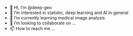 - 👋 Hi, I’m @deep-geo
- 👀 I’m interested in statistic, deep learning and AI in general
- 🌱 I’m currently learning medical image analysis
- 💞️ I’m looking to collaborate on ...
- 📫 How to reach me ...

<!---
deep-geo/deep-geo is a ✨ special ✨ repository because its `README.md` (this file) appears on your GitHub profile.
You can click the Preview link to take a look at your changes.
--->
